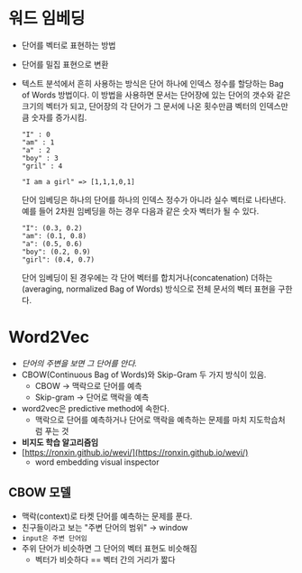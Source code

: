 # 워드 임베딩

- 단어를 벡터로 표현하는 방법
- 단어를 밀집 표현으로 변환


- 텍스트 분석에서 흔히 사용하는 방식은 단어 하나에 인덱스 정수를 할당하는 Bag of Words 방법이다. 이 방법을 사용하면 문서는 단어장에 있는 단어의 갯수와 같은 크기의 벡터가 되고, 단어장의 각 단어가 그 문서에 나온 횟수만큼 벡터의 인덱스만큼 숫자를 증가시킴.

    ```
    "I" : 0
    "am" : 1
    "a" : 2
    "boy" : 3
    "gril" : 4
    ```

    ```
    "I am a girl" => [1,1,1,0,1]
    ```

    단어 임베딩은 하나의 단어를 하나의 인덱스 정수가 아니라 실수 벡터로 나타낸다. 예를 들어 2차원 임베딩을 하는 경우 다음과 같은 숫자 벡터가 될 수 있다.

    ```
    "I": (0.3, 0.2)
    "am": (0.1, 0.8)
    "a": (0.5, 0.6)
    "boy": (0.2, 0.9) 
    "girl": (0.4, 0.7)
    ```

    단어 임베딩이 된 경우에는 각 단어 벡터를 합치거나(concatenation) 더하는(averaging, normalized Bag of Words) 방식으로 전체 문서의 벡터 표현을 구한다.

# Word2Vec

- *단어의 주변을 보면 그 단어를 안다.*
- CBOW(Continuous Bag of Words)와 Skip-Gram 두 가지 방식이 있음.
    - CBOW → 맥락으로 단어를 예측
    - Skip-gram → 단어로 맥락을 예측
- word2vec은 predictive method에 속한다.
    - 맥락으로 단어를 예측하거나 단어로 맥락을 예측하는 문제를 마치 지도학습처럼 푸는 것
- **비지도 학습 알고리즘임**
- [https://ronxin.github.io/wevi/](https://ronxin.github.io/wevi/)
    - word embedding visual inspector

## CBOW 모델

- 맥락(context)로 타켓 단어를 예측하는 문제를 푼다.
- 친구들이라고 보는 "주변 단어의 범위" → window
- `input은 주변 단어임`
- 주위 단어가 비슷하면 그 단어의 벡터 표현도 비슷해짐
    - 벡터가 비슷하다 == 벡터 간의 거리가 짧다
